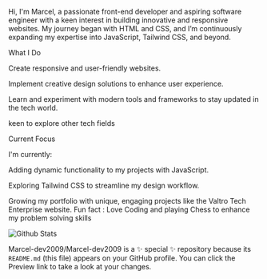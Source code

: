 Hi, I'm Marcel, a passionate front-end developer and aspiring software engineer with a keen interest in building innovative and responsive websites. My journey began with HTML and CSS, and I’m continuously expanding my expertise into JavaScript, Tailwind CSS, and beyond.

What I Do

Create responsive and user-friendly websites.

Implement creative design solutions to enhance user experience.

Learn and experiment with modern tools and frameworks to stay updated in the tech world.

keen to explore other tech fields 


Current Focus

I'm currently:

Adding dynamic functionality to my projects with JavaScript.

Exploring Tailwind CSS to streamline my design workflow.

Growing my portfolio with unique, engaging projects like the Valtro Tech Enterprise website.
  Fun fact : Love Coding and playing Chess to enhance my problem solving skills 

  ![Github Stats](https://github-readme-stats.vercel.app/api?Marcel-dev2009=Marcel-dev2009&show_icons=true&theme=radical)
  
Marcel-dev2009/Marcel-dev2009 is a ✨ special ✨ repository because its `README.md` (this file) appears on your GitHub profile.
You can click the Preview link to take a look at your changes.

